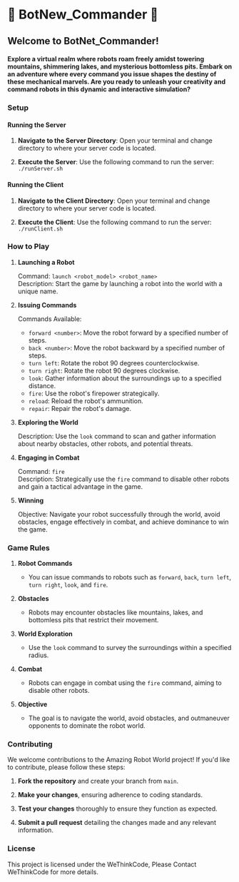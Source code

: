 # 🤖 BotNew_Commander 🤖

## Welcome to BotNet_Commander!

#### Explore a virtual realm where robots roam freely amidst towering mountains, shimmering lakes, and mysterious bottomless pits. Embark on an adventure where every command you issue shapes the destiny of these mechanical marvels. Are you ready to unleash your creativity and command robots in this dynamic and interactive simulation?


### Setup

#### Running the Server

1. **Navigate to the Server Directory**: Open your terminal and change directory to where your server code is located.

2. **Execute the Server**: Use the following command to run the server:
   `./runServer.sh`

#### Running the Client

1. **Navigate to the Client Directory**: Open your terminal and change directory to where your server code is located.

2. **Execute the Client**: Use the following command to run the server:
   `./runClient.sh`




### How to Play

1. **Launching a Robot**

   Command: `launch <robot_model> <robot_name>`  
   Description: Start the game by launching a robot into the world with a unique name.

2. **Issuing Commands**

   Commands Available:
    - `forward <number>`: Move the robot forward by a specified number of steps.
    - `back <number>`: Move the robot backward by a specified number of steps.
    - `turn left`: Rotate the robot 90 degrees counterclockwise.
    - `turn right`: Rotate the robot 90 degrees clockwise.
    - `look`: Gather information about the surroundings up to a specified distance.
    - `fire`: Use the robot's firepower strategically.
    - `reload`: Reload the robot's ammunition.
    - `repair`: Repair the robot's damage.

3. **Exploring the World**

   Description: Use the `look` command to scan and gather information about nearby obstacles, other robots, and potential threats.

4. **Engaging in Combat**

   Command: `fire`  
   Description: Strategically use the `fire` command to disable other robots and gain a tactical advantage in the game.

5. **Winning**

   Objective: Navigate your robot successfully through the world, avoid obstacles, engage effectively in combat, and achieve dominance to win the game.



### Game Rules

1. **Robot Commands**

    - You can issue commands to robots such as `forward`, `back`, `turn left`, `turn right`, `look`, and `fire`.

2. **Obstacles**

    - Robots may encounter obstacles like mountains, lakes, and bottomless pits that restrict their movement.

3. **World Exploration**

    - Use the `look` command to survey the surroundings within a specified radius.

4. **Combat**

    - Robots can engage in combat using the `fire` command, aiming to disable other robots.

5. **Objective**

    - The goal is to navigate the world, avoid obstacles, and outmaneuver opponents to dominate the robot world.


### Contributing

We welcome contributions to the Amazing Robot World project! If you'd like to contribute, please follow these steps:

1. **Fork the repository** and create your branch from `main`.

2. **Make your changes**, ensuring adherence to coding standards.

3. **Test your changes** thoroughly to ensure they function as expected.

4. **Submit a pull request** detailing the changes made and any relevant information.

### License

This project is licensed under the WeThinkCode, Please Contact WeThinkCode for more details.
